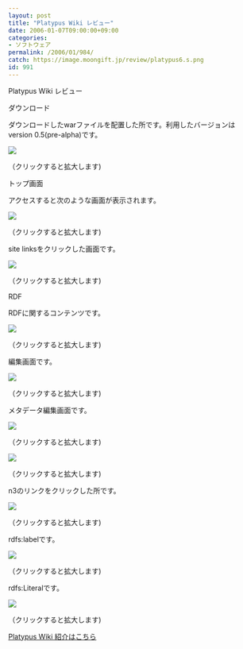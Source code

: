 ```yaml
---
layout: post
title: "Platypus Wiki レビュー"
date: 2006-01-07T09:00:00+09:00
categories:
- ソフトウェア
permalink: /2006/01/984/
catch: https://image.moongift.jp/review/platypus6.s.png
id: 991
---
```

Platypus Wiki レビュー  
<!--more-->

ダウンロード

  

ダウンロードしたwarファイルを配置した所です。利用したバージョンはversion 0.5(pre-alpha)です。

  

[![](https://image.moongift.jp/review/platypus1.s.png)](https://image.moongift.jp/review/platypus1.png)  
  
（クリックすると拡大します)

  

トップ画面

  

アクセスすると次のような画面が表示されます。

  

[![](https://image.moongift.jp/review/platypus2.s.png)](https://image.moongift.jp/review/platypus2.png)  
  
（クリックすると拡大します)

  

site linksをクリックした画面です。

  

[![](https://image.moongift.jp/review/platypus3.s.png)](https://image.moongift.jp/review/platypus3.png)  
  
（クリックすると拡大します)

  

RDF

  

RDFに関するコンテンツです。

  

[![](https://image.moongift.jp/review/platypus4.s.png)](https://image.moongift.jp/review/platypus4.png)  
  
（クリックすると拡大します)

  

編集画面です。

  

[![](https://image.moongift.jp/review/platypus5.s.png)](https://image.moongift.jp/review/platypus5.png)  
  
（クリックすると拡大します)

  

メタデータ編集画面です。

  

[![](https://image.moongift.jp/review/platypus6.s.png)](https://image.moongift.jp/review/platypus6.png)  
  
（クリックすると拡大します)

  

[![](https://image.moongift.jp/review/platypus7.s.png)](https://image.moongift.jp/review/platypus7.png)  
  
（クリックすると拡大します)

  

n3のリンクをクリックした所です。

  

[![](https://image.moongift.jp/review/platypus8.s.png)](https://image.moongift.jp/review/platypus8.png)  
  
（クリックすると拡大します)

  

rdfs:labelです。

  

[![](https://image.moongift.jp/review/platypus9.s.png)](https://image.moongift.jp/review/platypus9.png)  
  
（クリックすると拡大します)

  

rdfs:Literalです。

  

[![](https://image.moongift.jp/review/platypus10.s.png)](https://image.moongift.jp/review/platypus10.png)  
  
（クリックすると拡大します)

  

[Platypus Wiki 紹介はこちら](http://oss.moongift.jp/intro/i-983.html)

